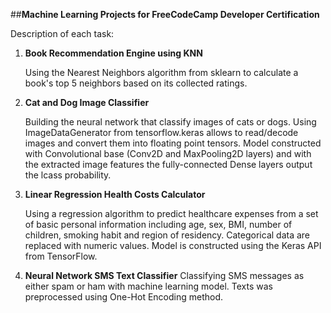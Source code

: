 ##__Machine Learning Projects for FreeCodeCamp Developer Certification__

Description of each task:
1. __Book Recommendation Engine using KNN__
     
     Using the Nearest Neighbors algorithm from sklearn to calculate a book's top 5 neighbors based on its collected ratings.
   
2. __Cat and Dog Image Classifier__

     Building the neural network that classify images of cats or dogs. Using ImageDataGenerator from tensorflow.keras allows to read/decode images and convert them into floating point tensors. Model constructed with Convolutional base (Conv2D and MaxPooling2D layers) and with the extracted image features the fully-connected Dense layers output the lcass probability. 
   
3. __Linear Regression Health Costs Calculator__
   
   Using a regression algorithm to predict healthcare expenses from a set of basic personal information including age, sex, BMI, number of children, smoking habit and region of residency. Categorical data are replaced with numeric values. Model is constructed using the Keras API from TensorFlow.  

4. __Neural Network SMS Text Classifier__
     Classifying SMS messages as either spam or ham with machine learning model. Texts was preprocessed using One-Hot Encoding method.
